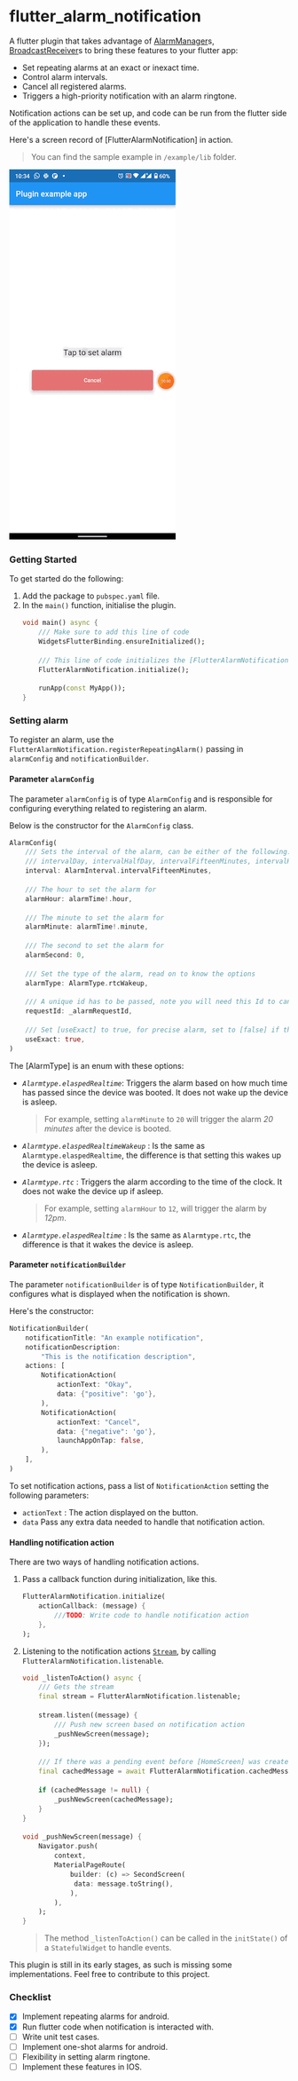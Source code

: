 # flutter_alarm_notification

A flutter plugin that takes advantage of [AlarmManager](https://developer.android.com/reference/kotlin/android/app/AlarmManager)s, [BroadcastReceiver](https://developer.android.com/guide/components/broadcasts)s to bring these features to your flutter app:

- Set repeating alarms at an exact or inexact time.
- Control alarm intervals.
- Cancel all registered alarms.
- Triggers a high-priority notification with an alarm ringtone.

Notification actions can be set up, and code can be run from the flutter side of the application to handle these events.

Here's a screen record of [FlutterAlarmNotification] in action.
> You can find the sample example in `/example/lib` folder.

![Screen record of [FlutterAlarmNotification] in action](example/display/alarm_display.gif)

### Getting Started
To get started do the following:

1. Add the package to `pubspec.yaml` file.
2. In the `main()` function, initialise the plugin.
    ```dart
    void main() async {
        /// Make sure to add this line of code
        WidgetsFlutterBinding.ensureInitialized();

        /// This line of code initializes the [FlutterAlarmNotification]
        FlutterAlarmNotification.initialize();

        runApp(const MyApp());
    }
    ```
### Setting alarm
To register an alarm, use the `FlutterAlarmNotification.registerRepeatingAlarm()` passing in `alarmConfig` and `notificationBuilder`.

#### Parameter `alarmConfig`

The parameter `alarmConfig` is of type `AlarmConfig` and is responsible for configuring everything related to registering an alarm.

Below is the constructor for the `AlarmConfig` class.

```dart
AlarmConfig(
    /// Sets the interval of the alarm, can be either of the following:
    /// intervalDay, intervalHalfDay, intervalFifteenMinutes, intervalHalfHour,  intervalHour,
    interval: AlarmInterval.intervalFifteenMinutes,

    /// The hour to set the alarm for
    alarmHour: alarmTime!.hour,

    /// The minute to set the alarm for
    alarmMinute: alarmTime!.minute,

    /// The second to set the alarm for
    alarmSecond: 0,

    /// Set the type of the alarm, read on to know the options
    alarmType: AlarmType.rtcWakeup,

    /// A unique id has to be passed, note you will need this Id to cancel an existing alarm
    requestId: _alarmRequestId,

    /// Set [useExact] to true, for precise alarm, set to [false] if the alarm isn't meant to be precise.
    useExact: true,
)
```

The [AlarmType] is an enum with these options:
- *`Alarmtype.elaspedRealtime`*: Triggers the alarm based on how much time has passed since the device was booted. It does not wake up the device is asleep.
    
    > For example, setting `alarmMinute` to `20` will trigger the alarm *20 minutes* after the device is booted.
- *`Alarmtype.elaspedRealtimeWakeup`* : Is the same as `Alarmtype.elaspedRealtime`, the difference is that setting this wakes up the device is asleep.

- *`Alarmtype.rtc`* : Triggers the alarm according to the time of the clock. It does not wake the device up if asleep.
    > For example, setting `alarmHour` to `12`, will trigger the alarm by *12pm*.

- *`Alarmtype.elaspedRealtime`* : Is the same as `Alarmtype.rtc`, the difference is that it wakes the device is asleep.

#### Parameter `notificationBuilder`

The parameter `notificationBuilder` is of type `NotificationBuilder`, it configures what is displayed when the notification is shown.

Here's the constructor:

```dart
NotificationBuilder(
    notificationTitle: "An example notification",
    notificationDescription:
        "This is the notification description",
    actions: [
        NotificationAction(
            actionText: "Okay",
            data: {"positive": 'go'},
        ),
        NotificationAction(
            actionText: "Cancel",
            data: {"negative": 'go'},
            launchAppOnTap: false,
        ),
    ],
)
```
To set notification actions, pass a list of `NotificationAction` setting the following parameters:
- `actionText` : The action displayed on the button.
- `data` Pass any extra data needed to handle that notification action.

#### Handling notification action
There are two ways of handling notification actions.

1. Pass a callback function during initialization, like this.
    ```dart
    FlutterAlarmNotification.initialize(
        actionCallback: (message) {
            ///TODO: Write code to handle notification action 
        },
    );
    ```

2. Listening to the notification actions [`Stream`](https://api.flutter.dev/flutter/dart-async/Stream-class.html), by calling `FlutterAlarmNotification.listenable`. 
    ```dart
    void _listenToAction() async {
        /// Gets the stream
        final stream = FlutterAlarmNotification.listenable;

        stream.listen((message) {
            /// Push new screen based on notification action
            _pushNewScreen(message);
        });

        /// If there was a pending event before [HomeScreen] was created, handle it
        final cachedMessage = await FlutterAlarmNotification.cachedMessage;

        if (cachedMessage != null) {
            _pushNewScreen(cachedMessage);
        }
    }

    void _pushNewScreen(message) {
        Navigator.push(
            context,
            MaterialPageRoute(
                builder: (c) => SecondScreen(
                 data: message.toString(),
                ),
            ),
        );
    }
    ```
    > The method `_listenToAction()` can be called in the `initState()` of a `StatefulWidget` to handle events.

This plugin is still in its early stages, as such is missing some implementations. Feel free to contribute to this project.


### Checklist
- [x] Implement repeating alarms for android.
- [x] Run flutter code when notification is interacted with.
- [ ] Write unit test cases.
- [ ] Implement one-shot alarms for android.
- [ ] Flexibility in setting alarm ringtone.
- [ ] Implement these features in IOS.
